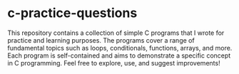 # c-practice-questions

This repository contains a collection of simple C programs that I wrote for practice and learning purposes. 
The programs cover a range of fundamental topics such as loops, conditionals, functions, arrays, and more. 
Each program is self-contained and aims to demonstrate a specific concept in C programming. 
Feel free to explore, use, and suggest improvements!
